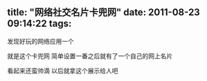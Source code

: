 title: "网络社交名片卡兜网"
date: 2011-08-23 09:14:22
tags:
---

发现好玩的网络应用一个

就是这个卡兜网 简单设置一番之后就有了一个自己的网上名片

看起来还蛮帅滴 以后就拿这个展示给人吧
